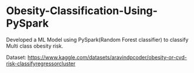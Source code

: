 # Obesity-Classification-Using-PySpark

Developed a ML Model using PySpark(Random Forest classifier) to classify Multi class obesity risk.

Dataset: https://www.kaggle.com/datasets/aravindpcoder/obesity-or-cvd-risk-classifyregressorcluster
